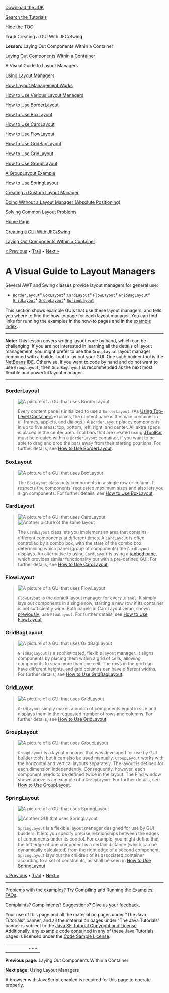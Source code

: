 [Download
the JDK](http://java.sun.com/javase/6/download.jsp)
  
[Search the
Tutorials](../../search.html)
  
[Hide the TOC](javascript:toggleLeft())

**Trail:** Creating a GUI With JFC/Swing
  
**Lesson:** Laying Out Components Within a Container

[Laying Out Components Within a Container](index.html)

A Visual Guide to Layout Managers

[Using Layout Managers](using.html)

[How Layout Management Works](howLayoutWorks.html)

[How to Use Various Layout Managers](layoutlist.html)

[How to Use BorderLayout](border.html)

[How to Use BoxLayout](box.html)

[How to Use CardLayout](card.html)

[How to Use FlowLayout](flow.html)

[How to Use GridBagLayout](gridbag.html)

[How to Use GridLayout](grid.html)

[How to Use GroupLayout](group.html)

[A GroupLayout Example](groupExample.html)

[How to Use SpringLayout](spring.html)

[Creating a Custom Layout Manager](custom.html)

[Doing Without a Layout Manager (Absolute Positioning)](none.html)

[Solving Common Layout Problems](problems.html)

[Home Page](../../index.html)
>
[Creating a GUI With JFC/Swing](../index.html)
>
[Laying Out Components Within a Container](index.html)

[« Previous](index.html) • [Trail](../TOC.html) • [Next »](using.html)

# A Visual Guide to Layout Managers

Several AWT and Swing classes provide layout managers for general use:

* [`BorderLayout`](#border)* [`BoxLayout`](#box)* [`CardLayout`](#card)* [`FlowLayout`](#flow)* [`GridBagLayout`](#gridbag)* [`GridLayout`](#grid)* [`GroupLayout`](#group)* [`SpringLayout`](#spring)

This section shows example GUIs
that use these layout managers,
and tells you where to find the how-to page for each layout manager.
You can find links for running the examples
in the how-to pages and in the
[example index](../examples/layout/index.html).

---

**Note:** This lesson covers writing layout code by hand, which can be challenging. If you are not interested in learning all the details of layout management, you might prefer to use the `GroupLayout` layout manager combined with a builder tool to lay out your GUI. One such builder tool is the
[NetBeans IDE](../learn/index.html). Otherwise, if you want to code by hand and do not want to use `GroupLayout`, then `GridBagLayout` is recommended as the next most flexible and powerful layout manager.

---

### BorderLayout
> ![A picture of a GUI that uses BorderLayout](../../figures/uiswing/layout/BorderLayoutDemo.png)
>
> Every content pane
> is initialized to use a `BorderLayout`.
> (As
> [Using Top-Level Containers](../components/toplevel.html) explains,
> the content pane is the main container in all frames, applets, and dialogs.)
> A `BorderLayout`
> places components in up to five areas:
> top, bottom, left, right, and center.
> All extra space is placed in the center area. Tool bars that are created using
> [JToolBar](../components/toolbar.html)
> must be created within a `BorderLayout` container, if you want to be able to drag and drop the bars away from their starting positions.
> For further details, see
> [How to Use BorderLayout](border.html).

### BoxLayout

> ![A picture of a GUI that uses BoxLayout](../../figures/uiswing/layout/BoxLayoutDemo.png)
>
> The `BoxLayout` class puts components
> in a single row or column.
> It respects the components' requested
> maximum sizes
> and also lets you align components.
> For further details, see
> [How to Use BoxLayout](box.html).

### CardLayout

> ![A picture of a GUI that uses CardLayout](../../figures/uiswing/layout/CardLayoutDemo.png)
> ![Another picture of the same layout](../../figures/uiswing/layout/CardLayoutDemo-2.png)
>
> The `CardLayout` class lets you implement an area
> that contains different components at different times.
> A `CardLayout` is often controlled by a combo box,
> with the state of the combo box determining
> which panel (group of components)
> the `CardLayout` displays.
> An alternative to using `CardLayout` is using a
> [tabbed pane](../components/tabbedpane.html), which provides similar functionality
> but with a pre-defined GUI.
> For further details, see
> [How to Use CardLayout](card.html).

### FlowLayout

> ![A picture of a GUI that uses FlowLayout](../../figures/uiswing/layout/FlowLayoutDemo.png)
>
> `FlowLayout` is the default layout manager for
> every `JPanel`.
> It simply lays out components
> in a single row,
> starting a new row if its container is not sufficiently wide.
> Both panels in CardLayoutDemo,
> shown [previously](#card),
> use `FlowLayout`.
> For further details, see
> [How to Use FlowLayout](flow.html).

### GridBagLayout

> ![A picture of a GUI that uses GridBagLayout](../../figures/uiswing/layout/GridBagLayoutDemo.png)
>
> `GridBagLayout` is a sophisticated,
> flexible layout manager.
> It aligns components by placing them within a grid of cells,
> allowing components to span more than one cell.
> The rows in the grid can have different heights,
> and grid columns can have different widths.
> For further details, see
> [How to Use GridBagLayout](gridbag.html).

### GridLayout

> ![A picture of a GUI that uses GridLayout](../../figures/uiswing/layout/GridLayoutDemo.png)
>
> `GridLayout` simply makes a bunch of components equal in size
> and displays them in the requested number of rows and columns.
> For further details, see
> [How to Use GridLayout](grid.html).

### GroupLayout

> ![A picture of a GUI that uses GroupLayout](../../figures/uiswing/layout/find.png)
>
> `GroupLayout` is a layout manager that was developed for use by GUI builder tools, but it can also be used manually. `GroupLayout` works with the horizontal and vertical layouts separately. The layout is defined for each dimension independently. Consequently, however, each component needs to be defined twice in the layout. The Find window shown above is an example of a `GroupLayout`.
> For further details, see
> [How to Use GroupLayout](group.html).

### SpringLayout

> ![A picture of a GUI that uses SpringLayout](../../figures/uiswing/layout/SpringBox.png)
>
> ![Another GUI that uses SpringLayout](../../figures/uiswing/layout/SpringForm.png)
>
> `SpringLayout` is a flexible layout manager
> designed for use by GUI builders.
> It lets you specify precise relationships
> between the edges of components under its control.
> For example, you might define that
> the left edge of one component is a certain distance
> (which can be dynamically calculated)
> from the right edge of a second component. `SpringLayout` lays out the children of its associated container according to a set of constraints, as shall be seen in
> [How to Use SpringLayout](spring.html).

[« Previous](index.html)
•
[Trail](../TOC.html)
•
[Next »](using.html)

---

Problems with the examples? Try [Compiling and Running
the Examples: FAQs](../../information/run-examples.html).
  
Complaints? Compliments? Suggestions? [Give
us your feedback](http://download.oracle.com/javase/feedback.html).

Your use of this page and all the material on pages under "The Java Tutorials" banner,
and all the material on pages under "The Java Tutorials" banner is subject to the [Java SE Tutorial Copyright
and License](../../information/license.html).
Additionally, any example code contained in any of these Java
Tutorials pages is licensed under the
[Code
Sample License](http://developers.sun.com/license/berkeley_license.html).

|  |  |  |  |  |
| --- | --- | --- | --- | --- |
| |  |  | | --- | --- | | duke image | Oracle logo | | [About Oracle](http://www.oracle.com/us/corporate/index.html) | [Oracle Technology Network](http://www.oracle.com/technology/index.html) | [Terms of Service](https://www.samplecode.oracle.com/servlets/CompulsoryClickThrough?type=TermsOfService) | Copyright © 1995, 2011 Oracle and/or its affiliates. All rights reserved. |

**Previous page:** Laying Out Components Within a Container
  
**Next page:** Using Layout Managers




A browser with JavaScript enabled is required for this page to operate properly.